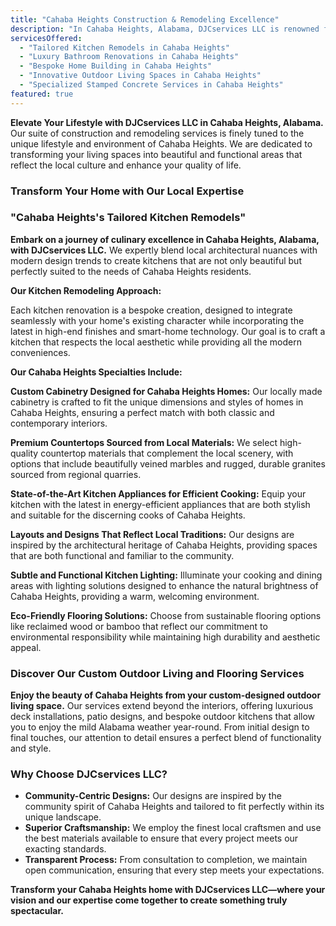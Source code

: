 ```yaml
---
title: "Cahaba Heights Construction & Remodeling Excellence"
description: "In Cahaba Heights, Alabama, DJCservices LLC is renowned for expert construction and remodeling services that blend seamlessly with the quaint, upscale charm of this vibrant community. Specializing in bespoke home transformations that respect the area's natural beauty and community-oriented vibe, we ensure every project from kitchen redesigns to complete home renovations enhances both aesthetics and functionality."
servicesOffered:
  - "Tailored Kitchen Remodels in Cahaba Heights"
  - "Luxury Bathroom Renovations in Cahaba Heights"
  - "Bespoke Home Building in Cahaba Heights"
  - "Innovative Outdoor Living Spaces in Cahaba Heights"
  - "Specialized Stamped Concrete Services in Cahaba Heights"
featured: true
---
```


**Elevate Your Lifestyle with DJCservices LLC in Cahaba Heights, Alabama.** Our suite of construction and remodeling services is finely tuned to the unique lifestyle and environment of Cahaba Heights. We are dedicated to transforming your living spaces into beautiful and functional areas that reflect the local culture and enhance your quality of life.

### Transform Your Home with Our Local Expertise

### "Cahaba Heights's Tailored Kitchen Remodels"

**Embark on a journey of culinary excellence in Cahaba Heights, Alabama, with DJCservices LLC.** We expertly blend local architectural nuances with modern design trends to create kitchens that are not only beautiful but perfectly suited to the needs of Cahaba Heights residents.

**Our Kitchen Remodeling Approach:**

Each kitchen renovation is a bespoke creation, designed to integrate seamlessly with your home's existing character while incorporating the latest in high-end finishes and smart-home technology. Our goal is to craft a kitchen that respects the local aesthetic while providing all the modern conveniences.

**Our Cahaba Heights Specialties Include:**

**Custom Cabinetry Designed for Cahaba Heights Homes:** Our locally made cabinetry is crafted to fit the unique dimensions and styles of homes in Cahaba Heights, ensuring a perfect match with both classic and contemporary interiors.

**Premium Countertops Sourced from Local Materials:** We select high-quality countertop materials that complement the local scenery, with options that include beautifully veined marbles and rugged, durable granites sourced from regional quarries.

**State-of-the-Art Kitchen Appliances for Efficient Cooking:** Equip your kitchen with the latest in energy-efficient appliances that are both stylish and suitable for the discerning cooks of Cahaba Heights.

**Layouts and Designs That Reflect Local Traditions:** Our designs are inspired by the architectural heritage of Cahaba Heights, providing spaces that are both functional and familiar to the community.

**Subtle and Functional Kitchen Lighting:** Illuminate your cooking and dining areas with lighting solutions designed to enhance the natural brightness of Cahaba Heights, providing a warm, welcoming environment.

**Eco-Friendly Flooring Solutions:** Choose from sustainable flooring options like reclaimed wood or bamboo that reflect our commitment to environmental responsibility while maintaining high durability and aesthetic appeal.

### Discover Our Custom Outdoor Living and Flooring Services

**Enjoy the beauty of Cahaba Heights from your custom-designed outdoor living space.** Our services extend beyond the interiors, offering luxurious deck installations, patio designs, and bespoke outdoor kitchens that allow you to enjoy the mild Alabama weather year-round. From initial design to final touches, our attention to detail ensures a perfect blend of functionality and style.

### Why Choose DJCservices LLC?

- **Community-Centric Designs:** Our designs are inspired by the community spirit of Cahaba Heights and tailored to fit perfectly within its unique landscape.
- **Superior Craftsmanship:** We employ the finest local craftsmen and use the best materials available to ensure that every project meets our exacting standards.
- **Transparent Process:** From consultation to completion, we maintain open communication, ensuring that every step meets your expectations.

**Transform your Cahaba Heights home with DJCservices LLC—where your vision and our expertise come together to create something truly spectacular.**
